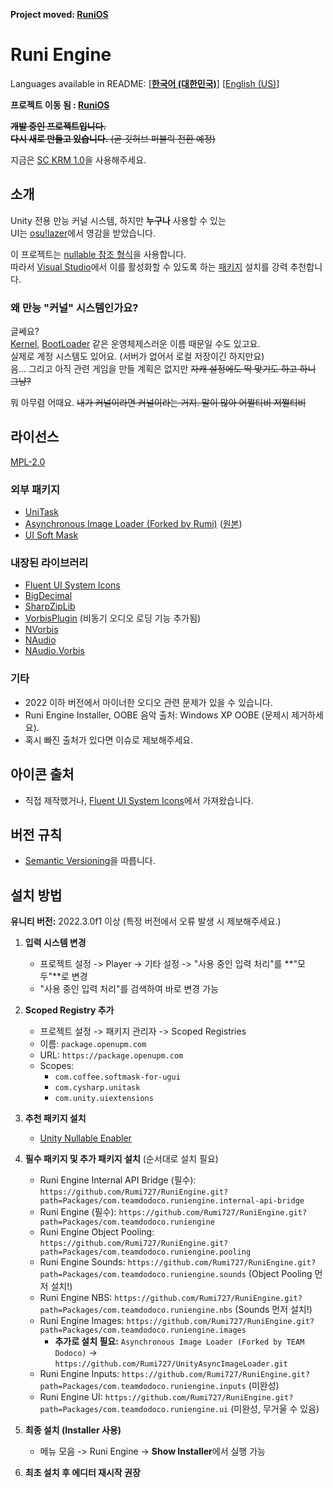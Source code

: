 **Project moved: [RuniOS](https://github.com/Rumi727/Runiverse-OS)**



# Runi Engine

Languages available in README: \[[**한국어 (대한민국)**](README.md)\] \[[English (US)](README-EN.md)\]

**프로젝트 이동 됨 : [RuniOS](https://github.com/Rumi727/Runiverse-OS/)**

~~**개발 중인 프로젝트입니다.**~~\
~~**다시 새로 만들고 있습니다.** (곧 깃허브 퍼블릭 전환 예정)~~

지금은 [SC KRM 1.0](https://github.com/Rumi727/SC-KRM-1.0/)을 사용해주세요.

## 소개

[nullable 참조 형식]: https://learn.microsoft.com/ko-kr/dotnet/csharp/language-reference/builtin-types/nullable-reference-types
[Visual Studio]: https://visualstudio.microsoft.com/ko/

Unity 전용 만능 커널 시스템, 하지만 **누구나** 사용할 수 있는\
UI는 [osu!lazer](https://github.com/ppy/osu)에서 영감을 받았습니다.

이 프로젝트는 [nullable 참조 형식]을 사용합니다.\
따라서 [Visual Studio]에서 이를 활성화할 수 있도록 하는 [패키지](https://github.com/Rumi727/Unity-Nullable-Enabler) 설치를 강력 추천합니다.

### 왜 만능 "커널" 시스템인가요?

[Kernel]: Packages/com.teamdodoco.runiengine/Runtime/Kernel.cs
[BootLoader]: Packages/com.teamdodoco.runiengine/Runtime/Booting/BootLoader.cs

글쎄요?\
[Kernel], [BootLoader] 같은 운영체제스러운 이름 때문일 수도 있고요.\
실제로 계정 시스템도 있어요. (서버가 없어서 로컬 저장이긴 하지만요)\
음... 그리고 아직 관련 게임을 만들 계획은 없지만 ~~자캐 설정에도 딱 맞기도 하고 하니 그냥?~~

뭐 아무렴 어때요. ~~내가 커널이라면 커널이라는 거지. 말이 많아 어쩔티비 저쩔티비~~

## 라이선스

[MPL-2.0](https://opensource.org/license/mpl-2-0)

### 외부 패키지
- [UniTask](https://github.com/Cysharp/UniTask)
- [Asynchronous Image Loader (Forked by Rumi)](https://github.com/Rumi727/UnityAsyncImageLoader) ([원본](https://github.com/Looooong/UnityAsyncImageLoader))
- [UI Soft Mask](https://github.com/mob-sakai/SoftMaskForUGUI)

### 내장된 라이브러리
- [Fluent UI System Icons](https://github.com/microsoft/fluentui-system-icons)
- [BigDecimal](https://github.com/AdamWhiteHat/BigDecimal)
- [SharpZipLib](https://github.com/icsharpcode/SharpZipLib)
- [VorbisPlugin](https://github.com/gindemit/unity-wrapper-vorbis) (비동기 오디오 로딩 기능 추가됨)
- [NVorbis](https://github.com/NVorbis/NVorbis)
- [NAudio](https://github.com/naudio/NAudio)
- [NAudio.Vorbis](https://github.com/naudio/Vorbis)

### 기타
- 2022 이하 버전에서 마이너한 오디오 관련 문제가 있을 수 있습니다.
- Runi Engine Installer, OOBE 음악 출처: Windows XP OOBE (문제시 제거하세요).
- 혹시 빠진 출처가 있다면 이슈로 제보해주세요.

## 아이콘 출처
- 직접 제작했거나, [Fluent UI System Icons](https://github.com/microsoft/fluentui-system-icons)에서 가져왔습니다.

## 버전 규칙
- [Semantic Versioning](https://semver.org/)을 따릅니다.

## 설치 방법

**유니티 버전:** 2022.3.0f1 이상 (특정 버전에서 오류 발생 시 제보해주세요.)

1. **입력 시스템 변경**
   - 프로젝트 설정 -> Player -> 기타 설정 -> "사용 중인 입력 처리"를 **"모두"**로 변경
   - "사용 중인 입력 처리"를 검색하여 바로 변경 가능

2. **Scoped Registry 추가**
   - 프로젝트 설정 -> 패키지 관리자 -> Scoped Registries
   - 이름: `package.openupm.com`
   - URL: `https://package.openupm.com`
   - Scopes:
     - `com.coffee.softmask-for-ugui`
     - `com.cysharp.unitask`
     - `com.unity.uiextensions`

3. **추천 패키지 설치**
   - [Unity Nullable Enabler](https://github.com/Rumi727/Unity-Nullable-Enabler)

4. **필수 패키지 및 추가 패키지 설치** (순서대로 설치 필요)
   - Runi Engine Internal API Bridge (필수): `https://github.com/Rumi727/RuniEngine.git?path=Packages/com.teamdodoco.runiengine.internal-api-bridge`
   - Runi Engine (필수): `https://github.com/Rumi727/RuniEngine.git?path=Packages/com.teamdodoco.runiengine`
   - Runi Engine Object Pooling: `https://github.com/Rumi727/RuniEngine.git?path=Packages/com.teamdodoco.runiengine.pooling`
   - Runi Engine Sounds: `https://github.com/Rumi727/RuniEngine.git?path=Packages/com.teamdodoco.runiengine.sounds` (Object Pooling 먼저 설치!)
   - Runi Engine NBS: `https://github.com/Rumi727/RuniEngine.git?path=Packages/com.teamdodoco.runiengine.nbs` (Sounds 먼저 설치!)
   - Runi Engine Images: `https://github.com/Rumi727/RuniEngine.git?path=Packages/com.teamdodoco.runiengine.images`
     - **추가로 설치 필요:** `Asynchronous Image Loader (Forked by TEAM Dodoco)` → `https://github.com/Rumi727/UnityAsyncImageLoader.git`
   - Runi Engine Inputs: `https://github.com/Rumi727/RuniEngine.git?path=Packages/com.teamdodoco.runiengine.inputs` (미완성)
   - Runi Engine UI: `https://github.com/Rumi727/RuniEngine.git?path=Packages/com.teamdodoco.runiengine.ui` (미완성, 무거울 수 있음)

5. **최종 설치 (Installer 사용)**
   - 메뉴 모음 -> Runi Engine -> **Show Installer**에서 실행 가능

6. **최초 설치 후 에디터 재시작 권장**
